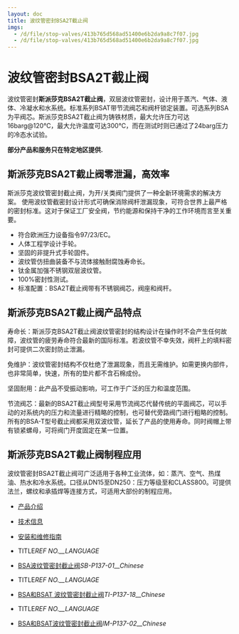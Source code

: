 ```yaml
---
layout: doc
title: 波纹管密封BSA2T截止阀
imgs:
  - /d/file/stop-valves/413b765d568ad51400e6b2da9a8c7f07.jpg
  - /d/file/stop-valves/413b765d568ad51400e6b2da9a8c7f07.jpg
---
```


# 波纹管密封BSA2T截止阀

波纹管密封**斯派莎克BSA2T截止阀**，双层波纹管密封，设计用于蒸汽、气体、液体、冷凝水和水系统。标准系列BSAT带节流阀芯和阀杆锁定装置。可选系列BSA为平阀芯。斯派莎克BSA2T截止阀为铸铁材质，最大允许压力可达16barg@120℃，最大允许温度可达300℃，而在测试时则已通过了24barg压力的冷态水试验。

**部分产品和服务只在特定地区提供.**

## 斯派莎克BSA2T截止阀零泄漏，高效率

斯派莎克波纹管密封截止阀，为开/关类阀门提供了一种全新环境需求的解决方案。 使用波纹管截密封设计形式可确保消除阀杆泄漏现象，可符合世界上最严格的密封标准。这对于保证工厂安全阀，节约能源和保持干净的工作环境而言至关重要。

- 符合欧洲压力设备指令97/23/EC。
- 人体工程学设计手轮。
- 坚固的非提升式手轮固件。
- 波纹管仿扭曲装备不与流体接触耐腐蚀寿命长。
- 钛金属加强不锈钢双层波纹管。
- 100%密封性测试。
- 标准配置：BSA2T截止阀带有不锈钢阀芯，阀座和阀杆。

## 斯派莎克BSA2T截止阀产品特点

寿命长：斯派莎克BSA2T截止阀波纹管密封的结构设计在操作时不会产生任何故障，波纹管的疲劳寿命符合最新的国际标准。若波纹管不幸失效，阀杆上的填料密封可提供二次密封防止泄漏。

免维护：波纹管密封结构不仅杜绝了泄漏现象，而且无需维护。如需更换内部件，也非常简单，快速，所有的垫片都不含石棉成份。

坚固耐用：此产品不受振动影响，可工作于广泛的压力和温度范围。

节流阀芯：最新的BSA2T截止阀型号采用节流阀芯代替传统的平面阀芯，可以手动的对系统内的压力和流量进行精略的控制，也可替代旁路阀门进行粗略的控制。所有的BSA-T型号截止阀都采用双波纹管，延长了产品的使用寿命。同时阀帽上带有锁紧螺母，可将阀门开度固定在某一位置。

## 斯派莎克BSA2T截止阀制程应用

波纹管密封BSA2T截止阀可广泛适用于各种工业流体，如：蒸汽、空气、热煤油、热水和冷水系统。口径从DN15至DN250：压力等级至和CLASS800。可提供法兰，螺纹和承插焊等连接方式，可适用大部份的制程应用。

- [产品介绍](<javascript:navactive(1);>)
- [技术信息](<javascript:navactive(2);>)
- [安装和维修指南](<javascript:navactive(3);>)

- TITLE*REF NO.\_\_LANGUAGE*
- [BSA波纹管密封截止阀](/d/pdf/SB-P137-01-BSA波纹管密封截止阀.pdf)_SB-P137-01\_\_Chinese_

- TITLE*REF NO.\_\_LANGUAGE*
- [BSA和BSAT 波纹管密封截止阀](/d/pdf/TI-P137-18-BSA和BSAT%20波纹管密封截止阀.pdf)_TI-P137-18\_\_Chinese_

- TITLE*REF NO.\_\_LANGUAGE*
- [BSA和BSAT波纹管密封截止阀](/d/pdf/IM-P137-02-BSA和BSAT波纹管密封截止阀.pdf)_IM-P137-02\_\_Chinese_
